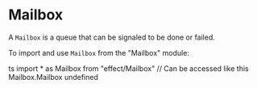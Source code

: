 # Mailbox

A `Mailbox` is a queue that can be signaled to be done or failed.

To import and use `Mailbox` from the "Mailbox" module:

ts
import \* as Mailbox from "effect/Mailbox"
// Can be accessed like this
Mailbox.Mailbox
undefined
